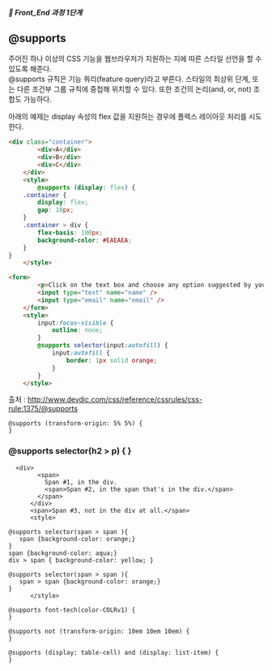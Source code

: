 ##### 🍑  Front_End 과정 1단계 


## @supports
주어진 하나 이상의 CSS 기능을 웹브라우저가 지원하는 지에 따른 스타일 선언을 할 수 있도록 해준다.   
@supports 규칙은 기능 쿼리(feature query)라고 부른다. 스타일의 최상위 단계, 또는 다른 조건부 그룹 규칙에 중첩해 위치할 수 있다. 또한 조건의 논리(and, or, not) 조합도 가능하다.

아래의 예제는 display 속성의 flex 값을 지원하는 경우에  플렉스 레이아웃 처리를 시도한다.   
```html
<div class="container">
        <div>A</div>
        <div>B</div>
        <div>C</div>
    </div>
    <style>
        @supports (display: flex) {
    .container {
    	display: flex;   
        gap: 10px;
    }
    .container > div {
        flex-basis: 100px;
        background-color: #EAEAEA;
    }
}
    </style>
```

```html
<form>
        <p>Click on the text box and choose any option suggested by your browser.</p>
        <input type="text" name="name" />
        <input type="email" name="email" />
    </form>
    <style>
        input:focus-visible {
            outline: none;
        }
        @supports selector(input:autofill) {
            input:autofill {
                border: 1px solid orange;   
            }
        }
    </style>
```

출처 : http://www.devdic.com/css/reference/cssrules/css-rule:1375/@supports


```
@supports (transform-origin: 5% 5%) {
}

```


### @supports selector(h2 > p) {  }

```
  <div>
        <span>
          Span #1, in the div.
          <span>Span #2, in the span that's in the div.</span>
        </span>
      </div>
      <span>Span #3, not in the div at all.</span>
      <style>

@supports selector(span > span ){
   span {background-color: orange;}
}
span {background-color: aqua;}
div > span { background-color: yellow; }

@supports selector(span > span ){
   span > span {background-color: orange;}
}
      </style>
```


```
@supports font-tech(color-COLRv1) {
}

```

```
@supports not (transform-origin: 10em 10em 10em) {
}
```

```
@supports (display: table-cell) and (display: list-item) {
}
```

